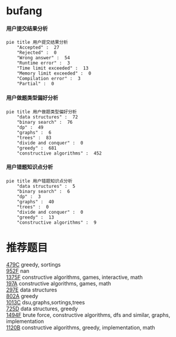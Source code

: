 # bufang

<!-- tabs:start -->



#### **用户提交结果分析**

```mermaid
pie title 用户提交结果分析
    "Accepted" :  27
    "Rejected" :  0
    "Wrong answer" :  54
    "Runtime error" :  3
    "Time limit exceeded" :  13
    "Memory limit exceeded" :  0
    "Compilation error" :  3
    "Partial" :  0
```

#### **用户做题类型偏好分析**

```mermaid
pie title 用户做题类型偏好分析
    "data structures" :  72
    "binary search" :  76
    "dp" :  49
    "graphs" :  6
    "trees" :  83
    "divide and conquer" :  0
    "greedy" :  681
    "constructive algorithms" :  452
```
#### **用户错题知识点分析**

```mermaid
pie title 用户错题知识点分析
    "data structures" :  5
    "binary search" :  6
    "dp" :  3
    "graphs" :  40
    "trees" :  0
    "divide and conquer" :  0
    "greedy" :  13
    "constructive algorithms" :  9
```



<!-- tabs:end -->
# 推荐题目
[479C](https://codeforces.com/contest/479/problem/C)		greedy,
                        sortings		  
[952F](https://codeforces.com/contest/952/problem/F)		nan		  
[1375F](https://codeforces.com/contest/1375/problem/F)		constructive algorithms,
                        games,
                        interactive,
                        math		  
[197A](https://codeforces.com/contest/197/problem/A)		constructive algorithms,
                        games,
                        math		  
[297E](https://codeforces.com/contest/297/problem/E)		data structures		  
[802A](https://codeforces.com/contest/802/problem/A)		greedy		  
[1013C](https://codeforces.com/contest/1013/problem/C)		dsu,graphs,sortings,trees		  
[725D](https://codeforces.com/contest/725/problem/D)		data structures,
                        greedy		  
[1494F](https://codeforces.com/contest/1494/problem/F)		brute force,
                        constructive algorithms,
                        dfs and similar,
                        graphs,
                        implementation		  
[1120B](https://codeforces.com/contest/1120/problem/B)		constructive algorithms,
                        greedy,
                        implementation,
                        math		  
